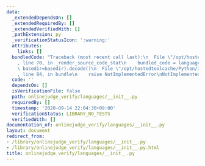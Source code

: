 ```yaml
---
data:
  _extendedDependsOn: []
  _extendedRequiredBy: []
  _extendedVerifiedWith: []
  _pathExtension: py
  _verificationStatusIcon: ':warning:'
  attributes:
    links: []
  bundledCode: "Traceback (most recent call last):\n  File \"/opt/hostedtoolcache/Python/3.8.5/x64/lib/python3.8/site-packages/onlinejudge_verify/documentation/build.py\"\
    , line 70, in _render_source_code_stat\n    bundled_code = language.bundle(stat.path,\
    \ basedir=basedir).decode()\n  File \"/opt/hostedtoolcache/Python/3.8.5/x64/lib/python3.8/site-packages/onlinejudge_verify/languages/python.py\"\
    , line 84, in bundle\n    raise NotImplementedError\nNotImplementedError\n"
  code: ''
  dependsOn: []
  isVerificationFile: false
  path: onlinejudge_verify/languages/__init__.py
  requiredBy: []
  timestamp: '2020-09-14 22:04:30+09:00'
  verificationStatus: LIBRARY_NO_TESTS
  verifiedWith: []
documentation_of: onlinejudge_verify/languages/__init__.py
layout: document
redirect_from:
- /library/onlinejudge_verify/languages/__init__.py
- /library/onlinejudge_verify/languages/__init__.py.html
title: onlinejudge_verify/languages/__init__.py
---
```

